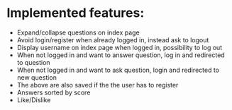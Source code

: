 # Implemented features:

 - Expand/collapse questions on index page
 - Avoid login/register when already logged in, instead ask to logout
 - Display username on index page when logged in, possibility to log out
 - When not logged in and want to answer question, log in and redirected to question
 - When not logged in and want to ask question, login and redirected to new question
 - The above are also saved if the the user has to register
 - Answers sorted by score
 - Like/Dislike
